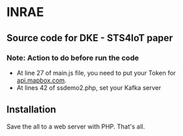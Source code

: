 # INRAE
## Source code for DKE - STS4IoT paper
### Note: Action to do before run the code
* At line 27 of main.js file, you need to put your Token for [api.mapbox.com](https://docs.mapbox.com/help/getting-started/).
* At lines 42 of ssdemo2.php, set your Kafka server

## Installation
Save the all to a web server with PHP. That's all.
